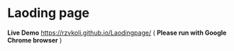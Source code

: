 # Laoding page
**Live Demo** https://rzvkoli.github.io/Laodingpage/ ( **Please run with Google Chrome browser** )

